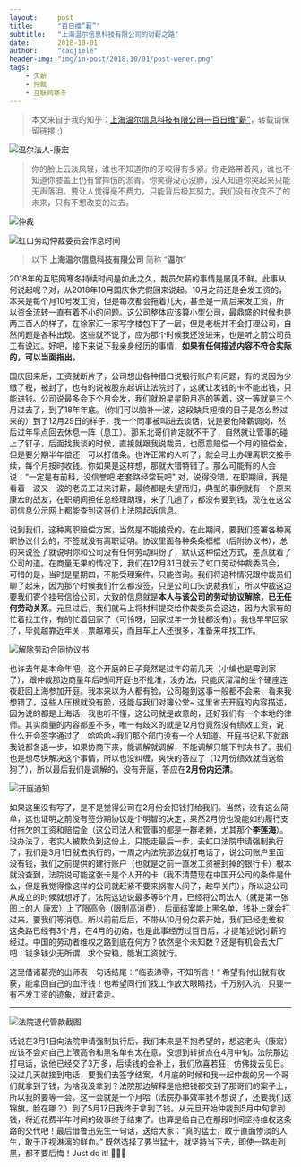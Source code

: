 ```yaml
---
layout:     post
title:      "百日维“薪”"
subtitle:   "上海温尔信息科技有限公司的讨薪之路"
date:       2018-10-01
author:     "caojiele"
header-img: "img/in-post/2018.10/01/post-wener.png"
tags:
    - 欠薪
    - 仲裁
    - 互联网寒冬
---
```


> 本文来自于我的知乎：[上海温尔信息科技有限公司—百日维“薪”](https://zhuanlan.zhihu.com/p/61230092)，转载请保留链接 ;)

![温尔法人-康宏](http://upload-images.jianshu.io/upload_images/6039661-8fb664624f4769ff.jpg?imageMogr2/auto-orient/strip%7CimageView2/2/w/1240)  

> 你的脸上云淡风轻，谁也不知道你的牙咬得有多紧。你走路带着风，谁也不知道你膝盖上仍有曾摔伤的淤青。你笑得没心没肺，没人知道你哭起来只能无声落泪。要让人觉得毫不费力，只能背后极其努力。我们没有改变不了的未来，只有不想改变的过去。

![仲裁](http://upload-images.jianshu.io/upload_images/6039661-4e07d7e69d2a7e9f.jpg?imageMogr2/auto-orient/strip%7CimageView2/2/w/1240)

![虹口劳动仲裁委员会作息时间](http://upload-images.jianshu.io/upload_images/6039661-d56d425a5cab837b.jpg?imageMogr2/auto-orient/strip%7CimageView2/2/w/1240)

> 以下 **上海温尔信息科技有限公司** 简称 “**温尔**”

2018年的互联网寒冬持续时间是如此之久，裁员欠薪的事情是屡见不鲜。此事从何说起呢？对，从2018年10月国庆休完假回来说起。10月之前还是会发工资的，本来是每个月10号发工资，但是每次都会拖着几天，甚至是一周后来发工资，所以资金流转一直有着不小的问题。这公司整体应该算小型公司，最鼎盛的时候也是两三百人的样子，在徐家汇一家写字楼包下了一层，但是老板并不会打理公司，自然问题是各种出现。这些就不说了，应为那个时候我还没进来，也是听之前公司员工有说过。好吧，接下来说下我亲身经历的事情，**如果有任何描述内容不符合实际的，可以当面指出。**

国庆回来后，工资就断片了，公司想出各种借口说银行账户有问题，有的说因为少缴了税，被封了，也有的说被股东起诉让法院封了，这就让发钱的卡不能出钱，只能进钱。公司说最多会下个月会发，我们就盼星星盼月亮的等着，这一等就是三个月过去了，到了18年年底。（你们可以脑补一波，这段缺兵短粮的日子是怎么熬过来的）到了12月29日的样子，我一个同事被叫进去谈话，说是要他降薪调岗，然后过年早点回去休息一阵（息工）。那东北哥们肯定就不干了，自然就让管事的碰上了钉子，后面找我谈的时候，直接就跟我说裁员，也愿意赔偿一个月的赔偿金，但是要分期半年偿还，可以打借条。也许正常的人听了，就会马上办理离职交接手续，每个月按时收钱。你如果是这样想，那就大错特错了。那么可能有的人会说：“一定是有前科，没信誉吧!老套路经常玩吧" 对，说得没错，在职期间，我是看着一波又一波的老员工过来讨薪，最终都是失望而归，典型的事例就有一个原来康宏的战友，在职期间担任总经理助理，来了几趟了，都没有要到钱，现在在这公司信息公示网上都能查到这哥们上法院起诉信息。

说到我们，这种离职赔偿方案，当然是不能接受的。在此期间，要我们签署各种离职协议什么的，不签就没有离职证明。协议里面各种条条框框（后附协议书），总的来说签了就说明你和公司没有任何劳动纠纷了，默认这种偿还方式，差点就着了公司的道。在商量无果的情况下，我们在12月31日就去了虹口劳动仲裁委员会，可惜的是，当时是星期四，不能受理案件，只能咨询。我们将这种情况跟仲裁员们聊了起来，因为那个时候我们什么都没签，只是公司口头说裁我们，所以仲裁这边要我们寄个挂号信给公司，大致的信息就是**本人与该公司的劳动协议解除，已无任何劳动关系**。元旦过后，我们就马上将材料提交给仲裁委员会这边，因为大家有的忙着找工作，有的忙着回家了（可怜呀，回家过年一分钱都没有）。我也早早回家了，毕竟越靠近年关，票越难买，而且车上人还很多，准备来年找工作。

![解除劳动合同协议书](http://upload-images.jianshu.io/upload_images/6039661-c5617c543a70834d.jpg?imageMogr2/auto-orient/strip%7CimageView2/2/w/1240)

也许去年是本命年吧，这个开庭的日子竟然是过年的前几天（小编也是霉到家了），跟仲裁那边商量年后时间开庭也不批准，没办法，只能灰溜溜的坐个硬座连夜赶回上海参加开庭。我本来以为人都有脸，公司碰到这事一般都不会来，看来我想错了，这些人压根就没有脸，还能与我们对簿公堂~ 这里省去开庭的内容描述，因为说的都是上海话，我也听不懂，这公司就是故意的，还好我们有一个本地的律师。其实商量的内容都差不多，唯一有歧义的就是12月份竟然没有绩效工资，说什么开会签字通过了，哈哈哈~我们那个部门没有一个人知道。开庭书记私下就跟我说都各退一步，如果协商下来，能调解就调解，不能调解只能下判决书了。我们也是想尽快解决这个事情，所以也没纠缠，爽快的答应了（12月份绩效就当送给狗了），所以最后我们是调解的，没有开庭，答应在**2月份内还清**。

![开庭通知](http://upload-images.jianshu.io/upload_images/6039661-5787d641a80edde0.jpg?imageMogr2/auto-orient/strip%7CimageView2/2/w/1240)

如果这里没有写了，是不是觉得公司在2月份会把钱打给我们。当然，没有这么简单，这也证明之前没有签分期协议是个明智的决定，果然2月份也没能如约履行支付拖欠的工资和赔偿金（这公司法人和管事的都是一群老赖，尤其那个**李莲海**）。没办法了，老实人被欺负到这份上，只能走最后一步，去虹口法院申请强制执行了，我们是3月1日就去执行的，一周之内法院那边就打电话了，说公司账户里面没有钱，我们之前提供的建行账户（也就是之前一直发工资被封掉的银行卡）根本就没查到，法院说可能这张卡是个人开的卡（我不清楚现在中国开公司的条件是什么，但是我觉得像这样的公司就赶紧不要来祸害人间了，趁早关门），所以这公司从成立的时候就想好了。法院这边说最多等6个月，已经将公司法人（就是第一张图上的人 康宏）上了限高令（限制高消费），后面结案能上黑名单，钱补上就会打过来，要我们等消息。所以前前后后，不带从10月份欠薪开始，我们已经走维权这条路已经有3个月，在4月的初始，也是此事经历过百日后，才提笔述说讨薪的经过。中国的劳动者维权之路到底在何方？依然是个未知数？还是有机会去大厂吧！钱多钱少无所谓，求个安稳，能发工资就行。

这里借诸葛亮的出师表一句话结尾：”临表涕零，不知所言！“ 希望有付出就有收获，能拿回自己的血汗钱！也希望同行们找工作放大眼睛找，千万别入坑，只要一有不发工资的迹象，就赶紧走。

* * *

![法院退代管款截图](http://upload-images.jianshu.io/upload_images/6039661-4982fea4fc033d67.jpg?imageMogr2/auto-orient/strip%7CimageView2/2/w/1240)

话说在3月1日向法院申请强制执行后，我们本来是不抱希望的，想这老头（康宏）应该不会对自己上限高令和黑名单有太在意，没想到转折点在4月中旬。法院那边打电话，说他已经交了3万多，后续钱的会补上，我们欣喜若狂，仿佛拨云见日。没过几天就接到电话，要我们去签字结案，4月底的时候和我一起仲裁的另一个哥们就拿到了钱，为啥我没拿到？法院那边解释是他把钱都交到了那哥们的案子上，所以我的要等一会。这一会就是一个月哈（法院办事效率我不想说了，还要我们送锦旗，脸在哪？）到了5月17日我终于拿到了钱。从元旦开始仲裁到5月中旬拿到钱，将近花费半年时间的破事终于结束了。也算是给自己在那段时间坚持维权这条路的交代吧！最后借鲁迅先生一句话，送给大家：“真的猛士，敢于直面惨淡的人生，敢于正视淋漓的鲜血。” 既然选择了要当猛士，就坚持当下去，即使一路走到黑，都不要后悔！Just do it! 💪💪💪

